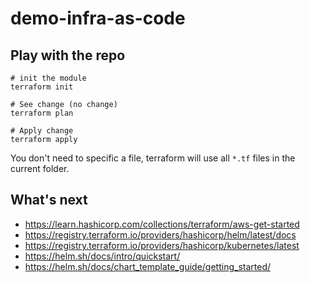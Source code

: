 # demo-infra-as-code

## Play with the repo

```shell
# init the module
terraform init

# See change (no change)
terraform plan

# Apply change
terraform apply
```

You don't need to specific a file, terraform will use all `*.tf` files in the current folder.

## What's next

* https://learn.hashicorp.com/collections/terraform/aws-get-started
* https://registry.terraform.io/providers/hashicorp/helm/latest/docs
* https://registry.terraform.io/providers/hashicorp/kubernetes/latest
* https://helm.sh/docs/intro/quickstart/
* https://helm.sh/docs/chart_template_guide/getting_started/
